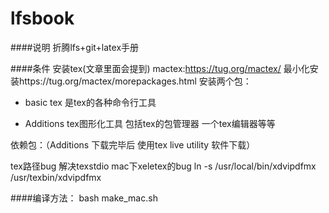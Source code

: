 lfsbook
=======

####说明
折腾lfs+git+latex手册

####条件 
安装tex(文章里面会提到)
mactex:https://tug.org/mactex/
最小化安装https://tug.org/mactex/morepackages.html
安装两个包：

+ basic tex 是tex的各种命令行工具

+ Additions tex图形化工具 包括tex的包管理器 一个tex编辑器等等

依赖包：（Additions 下载完毕后 使用tex live utility 软件下载）

tex路径bug
解决texstdio mac下xeletex的bug
ln -s /usr/local/bin/xdvipdfmx /usr/texbin/xdvipdfmx 

####编译方法：
bash make_mac.sh

